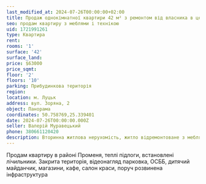 ```yaml
---
last_modified_at: 2024-07-26T00:00:00+02:00
title: Продаж однокімнатної квартири 42 м² з ремонтом від власника в центрі на Зоряній
seo: продам квартиру з меблями і технікою
uid: 1721991261
type: Квартира
rent:
rooms: '1'
surface: '42'
surface_land:
price: $63000
price_sqmt:
floor: '2'
floors: '10'
parking: Прибудинкова територія
region:
location: м. Луцьк
address: вул. Зоряна, 2
object: Панорама
coordinates: 50.758769,25.339401
date: 2024-07-26T00:00:00.000Z
seller: Валерій Муравецький
phone: 380661120420
description: Вторинна житлова нерухомість, житло відремонтоване з меблями і технікою, придатне і готове для проживання
---
```


Продам квартиру в районі Променя, теплі підлоги, встановлені лічильники. Закрита територія, відеонагляд парковка, ОСББ, дитячий майданчик, магазини, кафе, салон краси, поруч розвинена інфраструктура
